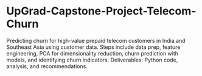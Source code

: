 # UpGrad-Capstone-Project-Telecom-Churn
Predicting churn for high-value prepaid telecom customers in India and Southeast Asia using customer data. Steps include data prep, feature engineering, PCA for dimensionality reduction, churn prediction with models, and identifying churn indicators. Deliverables: Python code, analysis, and recommendations.
